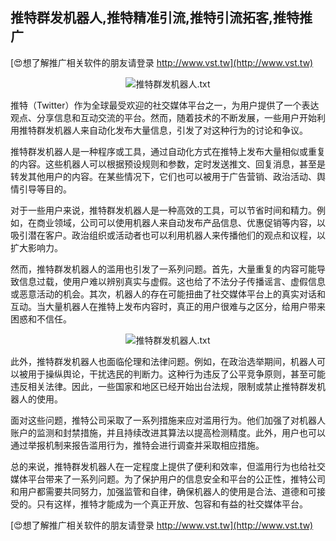 ## **推特群发机器人,推特精准引流,推特引流拓客,推特推广**

[😍想了解推广相关软件的朋友请登录 http://www.vst.tw](http://www.vst.tw)

 <center><img src="https://vst.tw/MP4/tuiguang/png/5.png" alt="推特群发机器人.txt"></center>

推特（Twitter）作为全球最受欢迎的社交媒体平台之一，为用户提供了一个表达观点、分享信息和互动交流的平台。然而，随着技术的不断发展，一些用户开始利用推特群发机器人来自动化发布大量信息，引发了对这种行为的讨论和争议。

推特群发机器人是一种程序或工具，通过自动化方式在推特上发布大量相似或重复的内容。这些机器人可以根据预设规则和参数，定时发送推文、回复消息，甚至是转发其他用户的内容。在某些情况下，它们也可以被用于广告营销、政治活动、舆情引导等目的。

对于一些用户来说，推特群发机器人是一种高效的工具，可以节省时间和精力。例如，在商业领域，公司可以使用机器人来自动发布产品信息、优惠促销等内容，以吸引潜在客户。政治组织或活动者也可以利用机器人来传播他们的观点和议程，以扩大影响力。

然而，推特群发机器人的滥用也引发了一系列问题。首先，大量重复的内容可能导致信息过载，使用户难以辨别真实与虚假。这也给了不法分子传播谣言、虚假信息或恶意活动的机会。其次，机器人的存在可能扭曲了社交媒体平台上的真实对话和互动。当大量机器人在推特上发布内容时，真正的用户很难与之区分，给用户带来困惑和不信任。

 <center><img src="https://vst.tw/MP4/tuiguang/png/6.png" alt="推特群发机器人.txt"></center>

此外，推特群发机器人也面临伦理和法律问题。例如，在政治选举期间，机器人可以被用于操纵舆论，干扰选民的判断力。这种行为违反了公平竞争原则，甚至可能违反相关法律。因此，一些国家和地区已经开始出台法规，限制或禁止推特群发机器人的使用。

面对这些问题，推特公司采取了一系列措施来应对滥用行为。他们加强了对机器人账户的监测和封禁措施，并且持续改进其算法以提高检测精度。此外，用户也可以通过举报机制来报告滥用行为，推特会进行调查并采取相应措施。

总的来说，推特群发机器人在一定程度上提供了便利和效率，但滥用行为也给社交媒体平台带来了一系列问题。为了保护用户的信息安全和平台的公正性，推特公司和用户都需要共同努力，加强监管和自律，确保机器人的使用是合法、道德和可接受的。只有这样，推特才能成为一个真正开放、包容和有益的社交媒体平台。

[😍想了解推广相关软件的朋友请登录 http://www.vst.tw](http://www.vst.tw)



